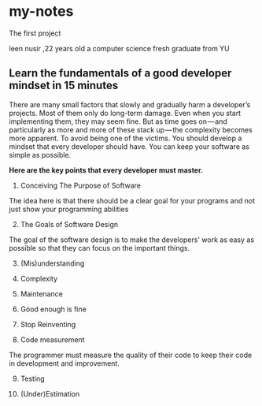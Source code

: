 # my-notes
The first project

leen nusir ,22 years old 
a computer science fresh graduate from YU 


## Learn the fundamentals of a good developer mindset in 15 minutes
There are many small factors that slowly and gradually harm a developer’s projects. Most of them only do long-term damage. 
Even when you start implementing them, they may seem fine. But as time goes on — and particularly as more and more of these stack up — the complexity becomes more apparent.
To avoid being one of the victims. You should develop a mindset that every developer should have.
You can keep your software as simple as possible.

**Here are the key points that every developer must master.**

1.  Conceiving The Purpose of Software

The idea here is that there should be a clear goal for your programs and not just show your programming abilities

2. The Goals of Software Design

The goal of the software design is to make the developers' work as easy as possible so that they can focus on the important things.

3. (Mis)understanding

4. Complexity

5. Maintenance

6. Good enough is fine

7. Stop Reinventing

8. Code measurement

The programmer must measure the quality of their code to keep their code in development and improvement.

9. Testing

10. (Under)Estimation
